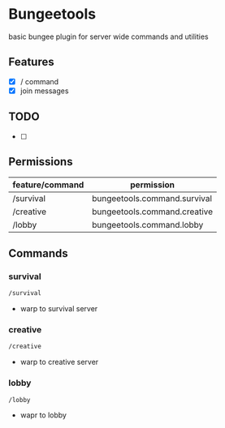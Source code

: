 # Bungeetools

basic bungee plugin for server wide commands and utilities

## Features
- [x] /<server> command
- [x] join messages

## TODO
- [ ]

## Permissions
| feature/command | permission |
| --- | --- |
| /survival | bungeetools.command.survival |
| /creative | bungeetools.command.creative |
| /lobby | bungeetools.command.lobby |

## Commands

### survival

```sh
/survival
```

* warp to survival server

### creative

```sh
/creative
```

* warp to creative server

### lobby

```sh
/lobby
```

* wapr to lobby